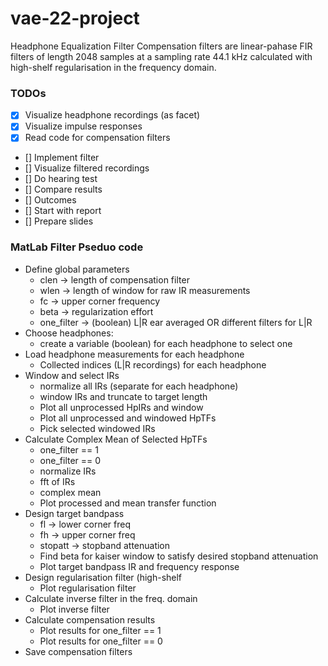 # vae-22-project
Headphone Equalization Filter
Compensation filters are linear-pahase FIR filters of length 2048 samples at a sampling rate 44.1 kHz calculated with high-shelf regularisation in the frequency domain.

### TODOs
- [x] Visualize headphone recordings (as facet)
- [x] Visualize impulse responses
- [x] Read code for compensation filters
- [] Implement filter
- [] Visualize filtered recordings
- [] Do hearing test
- [] Compare results
- [] Outcomes
- [] Start with report
- [] Prepare slides

### MatLab Filter Pseduo code
- Define global parameters
	-	clen -> length of compensation filter
	-	wlen -> length of window for raw IR measurements
	- fc -> upper corner frequency
	- beta -> regularization effort
	- one_filter -> (boolean) L|R ear averaged OR different filters for L|R
- Choose headphones:
	- create a variable (boolean) for each headphone to select one
- Load headphone measurements for each headphone
	- Collected indices (L|R recordings) for each headphone
- Window and select IRs
	- normalize all IRs (separate for each headphone)
	- window IRs and truncate to target length
	- Plot all unprocessed HpIRs and window
	- Plot all unprocessed and windowed HpTFs
	- Pick selected windowed IRs
- Calculate Complex Mean of Selected HpTFs
	- one_filter == 1
	- one_filter == 0
	- normalize IRs
	- fft of IRs
	- complex mean
	- Plot processed and mean transfer function
- Design target bandpass
	- fl -> lower corner freq
	- fh -> upper corner freq
	- stopatt -> stopband attenuation
	- Find beta for kaiser window to satisfy desired stopband attenuation
	- Plot target bandpass IR and frequency response
- Design regularisation filter (high-shelf
	- Plot regularisation filter
- Calculate inverse filter in the freq. domain
	- Plot inverse filter
- Calculate compensation results
	- Plot results for one_filter  == 1
	- Plot results for one_filter == 0
- Save compensation filters

